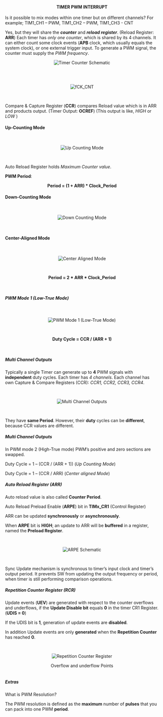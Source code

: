 <h4><div  align = "center">TIMER PWM INTERRUPT</div></h4>

Is it possible to mix modes within one timer but on different channels? For example;  TIM1_CH1 – PWM, TIM1_CH2 – PWM, TIM1_CH3 - CNT

Yes, but they will share the <i><strong>counter</strong></i> and <i><strong>reload register</strong></i>. (Reload Register:  <strong>ARR</strong>)
Each timer has <i>only one counter</i>, which is shared by its 4 channels. It can either count some clock events (<strong>APB</strong> clock, which usually equals the system clock), or one external trigger input. To generate a PWM signal, the counter must supply the <i>PWM frequency</i>.

<p align="center">
    <img src="https://github.com/Ata-Pab/Embedded_Systems/blob/master/Embedded_Systems_Notes/Images/Timer_PWM_Interrupt/Timer_Counter.png" alt="Timer Counter Schematic"></img>
</p>
<br>
<br>

<p align="center">
    <img src="https://github.com/Ata-Pab/Embedded_Systems/blob/master/Embedded_Systems_Notes/Images/Timer_PWM_Interrupt/fCK_CNT.png" alt="fCK_CNT"></img>
</p>
<br>

Compare & Capture Register (<strong>CCR</strong>) compares Reload value which is in ARR and products output. (Timer Output: <strong>OCREF</strong>) (This output is like, <i>HIGH</i> or <i>LOW</i> )

<h4>Up-Counting Mode</h4>
<br>
<p align="center">
    <img src="https://github.com/Ata-Pab/Embedded_Systems/blob/master/Embedded_Systems_Notes/Images/Timer_PWM_Interrupt/Up_Counting_Mode.png" alt="Up Counting Mode"></img>
</p>
<br>

Auto Reload Register holds <i>Maximum Counter value</i>.

<strong>PWM Period</strong>:

<p>
	<div align="center"><strong>Period = (1 + ARR) * Clock_Period</strong></div></p>

<h4>Down-Counting Mode</h4>
<br>
<p align="center">
    <img src="https://github.com/Ata-Pab/Embedded_Systems/blob/master/Embedded_Systems_Notes/Images/Timer_PWM_Interrupt/Down_Counting_Mode.png" alt="Down Counting Mode"></img>
</p>
<br>

<h4>Center-Aligned Mode</h4>
<br>
<p align="center">
    <img src="https://github.com/Ata-Pab/Embedded_Systems/blob/master/Embedded_Systems_Notes/Images/Timer_PWM_Interrupt/Center_Aligned_Mode.png" alt="Center Aligned Mode"></img>
</p>
<br>

<p>
	<div align="center"><strong>Period = 2 * ARR * Clock_Period</strong></div></p>
<br>

<h5><i>PWM Mode 1 (Low-True Mode)</i></h5>
<br>
<p align="center">
    <img src="https://github.com/Ata-Pab/Embedded_Systems/blob/master/Embedded_Systems_Notes/Images/Timer_PWM_Interrupt/PWM_Mode_1.png" alt="PWM Mode 1 (Low-True Mode)"></img>
</p>
<br>

<p>
	<div align="center"><strong>Duty Cycle = CCR / (ARR + 1)</strong></div></p>
<br>

<h5><i>Multi Channel Outputs</i></h5>

Typically a single Timer can generate up to <strong>4</strong> PWM signals with <strong>independent</strong> duty cycles. Each timer has <i>4 channels</i>. Each channel has own Capture & Compare Registers (CCR): <i>CCR1, CCR2, CCR3, CCR4</i>.

<br>
<p align="center">
    <img src="https://github.com/Ata-Pab/Embedded_Systems/blob/master/Embedded_Systems_Notes/Images/Timer_PWM_Interrupt/Multi_Channel_Outputs.png" alt="Multi Channel Outputs"></img>
</p>
<br>

They have <strong>same Period</strong>. However, their <strong>duty</strong> cycles can be <strong>different</strong>, because CCR values are different.

<h5><i>Multi Channel Outputs</i></h5>

In PWM mode 2 (High-True mode) PWM’s positive and zero sections are swapped.

Duty Cycle = 1 – (CCR / (ARR + 1))    (<i>Up Counting Mode</i>)

Duty Cycle = 1 – (CCR / ARR)    (<i>Center aligned Mode</i>)

<h5><i>Auto Reload Register (ARR)</i></h5>

Auto reload value is also called <strong>Counter Period</strong>.

Auto Reload Preload Enable (<strong>ARPE</strong>) bit in <strong>TIMx_CR1</strong>   (Control Register)

ARR can be updated <strong>synchronously</strong> or <strong>asynchronously</strong>.

When <strong>ARPE</strong> bit is <strong>HIGH</strong>; an update to ARR will be <strong>buffered</strong> in a register, named the <strong>Preload Register</strong>.

<br>
<p align="center">
    <img src="https://github.com/Ata-Pab/Embedded_Systems/blob/master/Embedded_Systems_Notes/Images/Timer_PWM_Interrupt/ARPE.png" alt="ARPE Schematic"></img>
</p>
<br>

Sync Update mechanism is synchronous to timer’s input clock and timer’s output period. It prevents SW from updating the output frequency or period, when timer is still performing comparison operations.

<h5><i>Repetition Counter Register (RCR)</i></h5>


Update events (<strong>UEV</strong>) are generated with respect to the counter overflows and underflows, if the <strong>Update Disable bit</strong> equals <strong>0</strong> in the timer CR1 Register.   (<strong>UDIS = 0</strong>)

If the UDIS bit is <strong>1</strong>, generation of update events are <strong>disabled</strong>.

In addition Update events are only <strong>generated</strong> when the <strong>Repetition Counter</strong> has reached <strong>0</strong>.

<br>
<p align="center">
    <img src="https://github.com/Ata-Pab/Embedded_Systems/blob/master/Embedded_Systems_Notes/Images/Timer_PWM_Interrupt/Repetition_Counter_Register.png" alt="Repetition Counter Register"></img>
</p>

<div align="center">Overflow and underflow Points</div>

<br>
<h5><i>Extras</i></h5>

What is PWM Resolution?

The PWM resolution is defined as the <strong>maximum</strong> number of <strong>pulses</strong> that you can pack into one PWM <strong>period</strong>.











